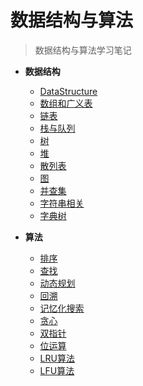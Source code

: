 # 数据结构与算法


> 数据结构与算法学习笔记

- **数据结构**
  - [DataStructure](数据结构与算法/DataStructure.md)
  - [数组和广义表](数据结构与算法/数组和广义表.md)
  - [链表](数据结构与算法/链表.md)
  - [栈与队列](数据结构与算法/栈与队列.md)
  - [树](数据结构与算法/树.md)
  - [堆](数据结构与算法/堆.md)
  - [散列表](数据结构与算法/散列表.md)
  - [图](数据结构与算法/图.md)
  - [并查集](数据结构与算法/并查集.md)
  - [字符串相关](数据结构与算法/字符串相关.md)
  - [字典树](数据结构与算法/字典树.md)
  
- **算法**
  - [排序](数据结构与算法/排序.md)
  - [查找](数据结构与算法/查找.md)
  - [动态规划](数据结构与算法/动态规划.md)
  - [回溯](数据结构与算法/回溯.md)
  - [记忆化搜索](数据结构与算法/记忆化搜索.md)
  - [贪心](数据结构与算法/贪心.md)
  - [双指针](数据结构与算法/双指针.md)
  - [位运算](数据结构与算法/位运算.md)
  - [LRU算法](数据结构与算法/LRU算法.md)
  - [LFU算法](数据结构与算法/LFU算法.md)

